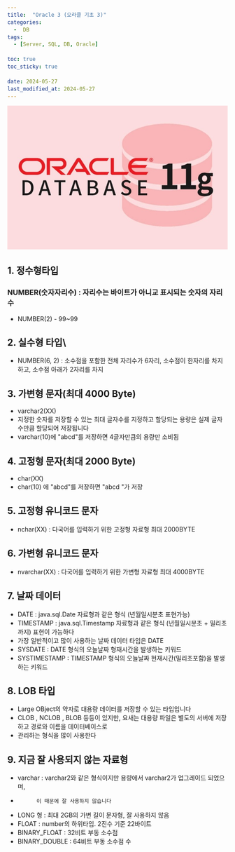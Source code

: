 ```yaml
---
title:  "Oracle 3 (오라클 기초 3)"
categories:
  -  DB
tags:
  - [Server, SQL, DB, Oracle]

toc: true
toc_sticky: true

date: 2024-05-27
last_modified_at: 2024-05-27
---
```


![oracle.png](/assets/images/oracle.png)

## 1. 정수형타입

### NUMBER(숫자자리수) : 자리수는 바이트가 아니교 표시되는 숫자의 자리수
- NUMBER(2) - 99~99

## 2. 실수형 타입\
- NUMBER(6, 2) : 소수점을 포함한 전체 자리수가 6자리, 소수점이 한자리를 차지하고, 소수점 아래가 2자리를 차지

## 3. 가변형 문자(최대 4000 Byte)
- varchar2(XX)
- 지정한 숫자를 저장할 수 있는 최대 글자수를 지정하고 할당되는 용량은 실제 글자수만큼 할당되어 저장됩니다
- varchar(10)에 "abcd"를 저장하면 4글자만큼의 용량만 소비됨

## 4. 고정형 문자(최대 2000 Byte)
- char(XX)
- char(10) 에 "abcd"를 저장하면 "abcd       "가 저장

## 5. 고정형 유니코드 문자
- nchar(XX) : 다국어를 입력하기 위한 고정형 자료형 최대 2000BYTE


## 6. 가변형 유니코드 문자
- nvarchar(XX) : 다국어를 입력하기 위한 가변형 자료형 최대 4000BYTE

## 7. 날짜 데이터
- DATE : java.sql.Date 자료형과 같은 형식		(년월일시분초 표현가능)
- TIMESTAMP : java.sql.Timestamp 자료형과 같은 형식			(년월일시분초 + 밀리초까지) 표현이 가능하다
- 가장 일반적이고 많이 사용하는 날짜 데이터 타입은 DATE
- SYSDATE : DATE 형식의 오늘날짜 형재시간을 발생하는 키워드
- SYSTIMESTAMP : TIMESTAMP 형식의 오늘날짜 현재시간(밀리초포함)을 발생하는 키워드




## 8. LOB 타입
- Large OBject의 약자로 대용량 데이터를 저장할 수 있는 타입입니다
- CLOB , NCLOB , BLOB 등등이 있지만, 요새는 대용량 파일은 별도의 서버에 저장하고 경로와 이름을 데이터베이스로
- 관리하는 형식을 많이 사용한다

## 9. 지금 잘 사용되지 않는 자료형
- varchar : varchar2와 같은 형식이지만 용량에서 varchar2가 업그레이드 되었으며,
-   		이 때문에 잘 사용하지 않습니다
- LONG 형 : 최대 2GB의 가변 길이 문자형, 잘 사용하지 않음
- FLOAT : number의 하위타입. 2진수 기준 22바이트
- BINARY_FLOAT : 32비트 부동 소수점
- BINARY_DOUBLE : 64비트 부동 소수점 수
